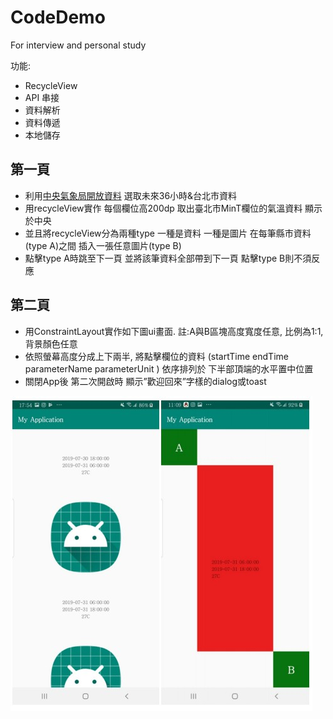 # CodeDemo
For interview and personal study

功能:
* RecycleView
* API 串接
* 資料解析
* 資料傳遞
* 本地儲存

第一頁
---------------
* 利用[中央氣象局開放資料](https://opendata.cwb.gov.tw/dist/opendata-swagger.html#/%E9%A0%90%E5%A0%B1/get_v1_rest_datastore_F_C0032_001) 
  選取未來36小時&台北市資料
* 用recycleView實作
  每個欄位高200dp
  取出臺北市MinT欄位的氣溫資料 
  顯示於中央
* 並且將recycleView分為兩種type
  一種是資料 一種是圖片
  在每筆縣市資料(type A)之間 插入一張任意圖片(type B)
* 點擊type A時跳至下一頁 並將該筆資料全部帶到下一頁
  點擊type B則不須反應

第二頁
-----------------
* 用ConstraintLayout實作如下圖ui畫面. 
  註:A與B區塊高度寬度任意, 比例為1:1, 背景顏色任意
* 依照螢幕高度分成上下兩半, 將點擊欄位的資料 (startTime endTime parameterName parameterUnit ) 
  依序排列於 下半部頂端的水平置中位置
* 關閉App後 第二次開啟時
  顯示”歡迎回來”字樣的dialog或toast
  
![Sample_Screen](/sample_screen.jpg)
